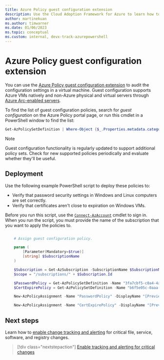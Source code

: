 ```yaml
---
title: Azure Policy guest configuration extension
description: Use the Cloud Adoption Framework for Azure to learn how to use the Azure Policy guest configuration extension to audit the configuration settings in an Azure VM.
author: martinekuan
ms.author: timwarner
ms.date: 01/06/2023
ms.topic: conceptual
ms.custom: internal, devx-track-azurepowershell
---
```


# Azure Policy guest configuration extension

You can use the [Azure Policy guest configuration extension](/azure/governance/policy/concepts/guest-configuration) to audit the configuration settings in a virtual machine. Guest configuration supports Azure VMs natively and non-Azure physical and virtual servers through [Azure Arc-enabled servers](/azure/azure-arc/servers/overview).

To find the list of guest configuration policies, search for *guest configuration* on the Azure Policy portal page, or run this cmdlet in a PowerShell window to find the list:

```powershell
Get-AzPolicySetDefinition | Where-Object {$_.Properties.metadata.category -eq "Guest Configuration"}
```

> [!NOTE]
> Guest configuration functionality is regularly updated to support additional policy sets. Check for new supported policies periodically and evaluate whether they'll be useful.

## Deployment

Use the following example PowerShell script to deploy these policies to:

- Verify that password security settings in Windows and Linux computers are set correctly.
- Verify that certificates aren't close to expiration on Windows VMs.

Before you run this script, use the [`Connect-AzAccount`](/powershell/module/az.accounts/connect-azaccount) cmdlet to sign in. When you run the script, you must provide the name of the subscription that you want to apply the policies to.

```powershell

    # Assign guest configuration policy.

    param (
        [Parameter(Mandatory=$true)]
        [string] $SubscriptionName
    )

    $Subscription = Get-AzSubscription -SubscriptionName $SubscriptionName
    $scope = "/subscriptions/" + $Subscription.Id

    $PasswordPolicy = Get-AzPolicySetDefinition -Name "3fa7cbf5-c0a4-4a59-85a5-cca4d996d5a6"
    $CertExpirePolicy = Get-AzPolicySetDefinition -Name "b6f5e05c-0aaa-4337-8dd4-357c399d12ae"

    New-AzPolicyAssignment -Name "PasswordPolicy" -DisplayName "[Preview]: Audit that password security settings are set correctly inside Linux and Windows machines" -Scope $scope -PolicySetDefinition $PasswordPolicy -AssignIdentity -Location eastus

    New-AzPolicyAssignment -Name "CertExpirePolicy" -DisplayName "[Preview]: Audit that certificates are not expiring on Windows VMs" -Scope $scope -PolicySetDefinition $CertExpirePolicy -AssignIdentity -Location eastus

```

## Next steps

Learn how to [enable change tracking and alerting](./enable-tracking-alerting.md) for critical file, service, software, and registry changes.

> [!div class="nextstepaction"]
> [Enable tracking and alerting for critical changes](./enable-tracking-alerting.md)
